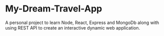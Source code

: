 # My-Dream-Travel-App
A personal project to learn Node, React, Express and MongoDb along with using REST API to create an interactive dynamic web application. 
